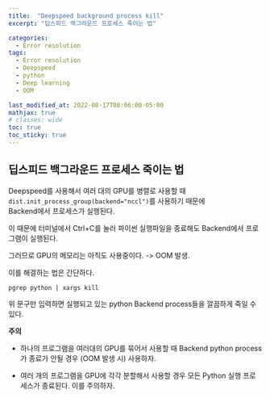 ```yaml
---
title:  "Deepspeed background process kill"
excerpt: "딥스피드 백그라운드 프로세스 죽이는 법"

categories:
  - Error resolution
tags:
  - Error resolution
  - Deepspeed
  - python
  - Deep learning
  - OOM

last_modified_at: 2022-08-17T08:06:00-05:00
mathjax: true
# classes: wide
toc: true
toc_sticky: true
---
```


## **딥스피드 백그라운드 프로세스 죽이는 법**

Deepspeed를 사용해서 여러 대의 GPU를 병렬로 사용할 때   
 ```dist.init_process_group(backend="nccl")```를 사용하기 때문에   
 Backend에서 프로세스가 실행된다.   

이 때문에 터미널에서 Ctrl+C를 눌러 파이썬 실행파일을 종료해도 Backend에서 프로그램이 실행된다.    

그러므로 GPU의 메모리는 아직도 사용중이다. -> OOM 발생.

이를 해결하는 법은 간단하다. 

```
pgrep python | xargs kill
```

위 문구만 입력하면 실행되고 있는 python Backend process들을 깔끔하게 죽일 수 있다.

**주의**
* 하나의 프로그램을 여러대의 GPU를 묶어서 사용할 때 Backend python process가 종료가 안될 경우 (OOM 발생 시) 사용하자. 

* 여러 개의 프로그램을 GPU에 각각 분할해서 사용할 경우 모든 Python 실행 프로세스가 종료된다. 이를 주의하자.  